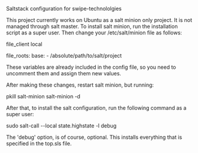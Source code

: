 Saltstack configuration for swipe-technololgies

This project currently works on Ubuntu as a salt minion only project. It is 
not managed through salt master. To install salt minion, run the installation 
script as a super user. Then change your /etc/salt/minion file as follows:

file_client local

file_roots:
  base:
    - /absolute/path/to/salt/project


These variables are already included in the config file, so you need to 
uncomment them and assign them new values. 

After making these changes, restart salt minion, but running:

pkill salt-minion
salt-minion -d


After that, to install the salt configuration, run the following command as a 
super user:

sudo salt-call --local state.highstate -l debug

The 'debug' option, is of course, optional. This installs everything that is 
specified in the top.sls file.
